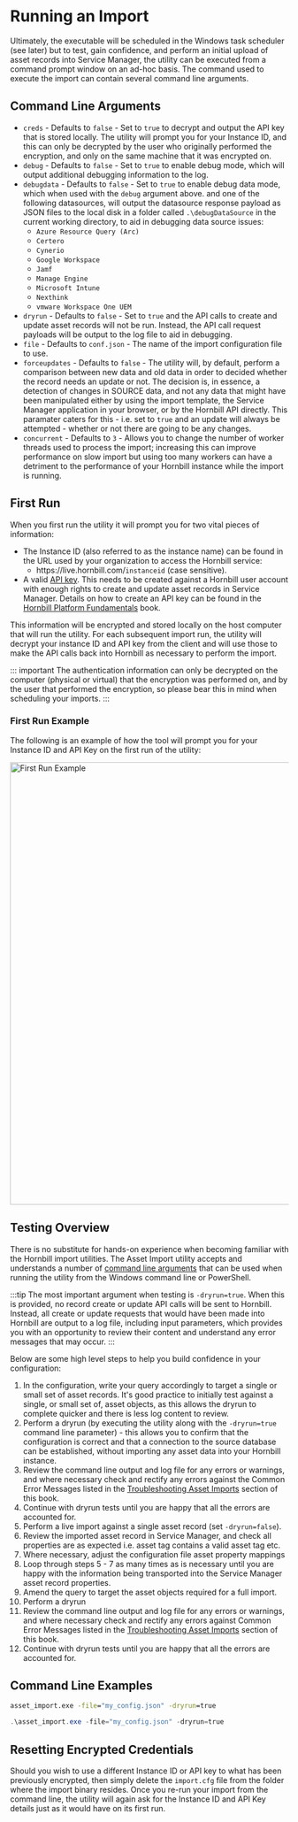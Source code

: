# Running an Import

Ultimately, the executable will be scheduled in the Windows task scheduler (see later) but to test, gain confidence, and perform an initial upload of asset records into Service Manager, the utility can be executed from a command prompt window on an ad-hoc basis. The command used to execute the import can contain several command line arguments.

## Command Line Arguments

- `creds` - Defaults to `false` - Set to `true` to decrypt and output the API key that is stored locally. The utility will prompt you for your Instance ID, and this can only be decrypted by the user who originally performed the encryption, and only on the same machine that it was encrypted on.
- `debug` - Defaults to `false` - Set to `true` to enable debug mode, which will output additional debugging information to the log.
- `debugdata` - Defaults to `false` - Set to `true` to enable debug data mode, which when used with the `debug` argument above. and one of the following datasources, will output the datasource response payload as JSON files to the local disk in a folder called `.\debugDataSource` in the current working directory, to aid in debugging data source issues:
  - `Azure Resource Query (Arc)`
  - `Certero`
  - `Cynerio`
  - `Google Workspace`
  - `Jamf`
  - `Manage Engine`
  - `Microsoft Intune`
  - `Nexthink`
  - `vmware Workspace One UEM`
- `dryrun` - Defaults to `false` - Set to `true` and the API calls to create and update asset records will not be run. Instead, the API call request payloads will be output to the log file to aid in debugging.
- `file` - Defaults to `conf.json` - The name of the import configuration file to use.
- `forceupdates` - Defaults to `false` - The utility will, by default, perform a comparison between new data and old data in order to decided whether the record needs an update or not. The decision is, in essence, a detection of changes in SOURCE data, and not any data that might have been manipulated either by using the import template, the Service Manager application in your browser, or by the Hornbill API directly. This paramater caters for this - i.e. set to `true` and an update will always be attempted - whether or not there are going to be any changes.
- `concurrent` - Defaults to `3` - Allows you to change the number of worker threads used to process the import; increasing this can improve performance on slow import but using too many workers can have a detriment to the performance of your Hornbill instance while the import is running.

## First Run

When you first run the utility it will prompt you for two vital pieces of information:

- The Instance ID (also referred to as the instance name) can be found in the URL used by your organization to access the Hornbill service:
  - ht<span>tps://live.hornbill.com/</span>`instanceid` (case sensitive).
- A valid [API key](/data-imports-guide/assets/authentication#api-keys). This needs to be created against a Hornbill user account with enough rights to create and update asset records in Service Manager. Details on how to create an API key can be found in the [Hornbill Platform Fundamentals](/esp-fundamentals/security/api-keys) book.

This information will be encrypted and stored locally on the host computer that will run the utility. For each subsequent import run, the utility will decrypt your instance ID and API key from the client and will use those to make the API calls back into Hornbill as necessary to perform the import.

::: important 
The authentication information can only be decrypted on the computer (physical or virtual) that the encryption was performed on, and by the user that performed the encryption, so please bear this in mind when scheduling your imports.
:::

### First Run Example

The following is an example of how the tool will prompt you for your Instance ID and API Key on the first run of the utility:

<img src="/_books/data-imports-guide/assets/images/asset-import.jpg" width="800px" alt="First Run Example"/>

## Testing Overview

There is no substitute for hands-on experience when becoming familiar with the Hornbill import utilities. The Asset Import utility accepts and understands a number of [command line arguments](/data-imports-guide/assets/command#command-line-arguments) that can be used when running the utility from the Windows command line or PowerShell. 

:::tip
The most important argument when testing is `-dryrun=true`. When this is provided, no record create or update API calls will be sent to Hornbill. Instead, all create or update requests that would have been made into Hornbill are output to a log file, including input parameters, which provides you with an opportunity to review their content and understand any error messages that may occur.
:::

Below are some high level steps to help you build confidence in your configuration:

1. In the configuration, write your query accordingly to target a single or small set of asset records. It's good practice to initially test against a single, or small set of, asset objects, as this allows the dryrun to complete quicker and there is less log content to review.
1. Perform a dryrun (by executing the utility along with the `-dryrun=true` command line parameter) - this allows you to confirm that the configuration is correct and that a connection to the source database can be established, without importing any asset data into your Hornbill instance. 
1. Review the command line output and log file for any errors or warnings, and where necessary check and rectify any errors against the Common Error Messages listed in the [Troubleshooting Asset Imports](/data-imports-guide/assets/debugging) section of this book.
1. Continue with dryrun tests until you are happy that all the errors are accounted for.
1. Perform a live import against a single asset record (set `-dryrun=false`).
1. Review the imported asset record in Service Manager, and check all properties are as expected i.e. asset tag contains a valid asset tag etc.
1. Where necessary, adjust the configuration file asset property mappings
1. Loop through steps 5 - 7 as many times as is necessary until you are happy with the information being transported into the Service Manager asset record properties.
1. Amend the query to target the asset objects required for a full import.
1. Perform a dryrun
1. Review the command line output and log file for any errors or warnings, and where necessary check and rectify any errors against Common Error Messages listed in the [Troubleshooting Asset Imports](/data-imports-guide/assets/debugging) section of this book.
1. Continue with dryrun tests until you are happy that all the errors are accounted for.

## Command Line Examples

```cmd
asset_import.exe -file="my_config.json" -dryrun=true
```

```powershell
.\asset_import.exe -file="my_config.json" -dryrun=true
```

## Resetting Encrypted Credentials

Should you wish to use a different Instance ID or API key to what has been previously encrypted, then simply delete the `import.cfg` file from the folder where the import binary resides. Once you re-run your import from the command line, the utility will again ask for the Instance ID and API Key details just as it would have on its first run.